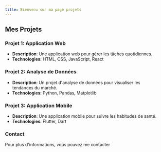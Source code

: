 ```yaml
---
title: Bienvenu sur ma page projets
---
```


## Mes Projets

### Projet 1: Application Web
- **Description**: Une application web pour gérer les tâches quotidiennes.
- **Technologies**: HTML, CSS, JavaScript, React

### Projet 2: Analyse de Données
- **Description**: Un projet d'analyse de données pour visualiser les tendances du marché.
- **Technologies**: Python, Pandas, Matplotlib

### Projet 3: Application Mobile
- **Description**: Une application mobile pour suivre les habitudes de santé.
- **Technologies**: Flutter, Dart

### Contact
Pour plus d'informations, vous pouvez me contacter